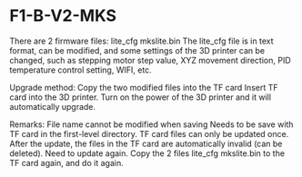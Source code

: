 # F1-B-V2-MKS
There are 2 firmware files: lite_cfg    mkslite.bin
The lite_cfg file is in text format,  can be modified, and some settings of the 3D printer can be changed, 
such as stepping motor step value, XYZ movement direction, PID temperature control setting, WIFI, etc.

Upgrade method: 
  Copy the two modified files into the TF card 
  Insert TF card into the 3D printer. 
  Turn on the power of the 3D printer and it will automatically upgrade.

Remarks:
File name cannot be modified when saving
Needs to be save with TF card in the first-level directory.
TF card files can only be updated once.
After the update, the files in the TF card are automatically invalid (can be deleted).
Need to update again. Copy the 2 files lite_cfg   mkslite.bin to the TF card again, and do it again.
